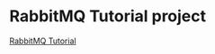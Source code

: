 # RabbitMQ Tutorial project

[RabbitMQ Tutorial](https://www.rabbitmq.com/tutorials/tutorial-one-dotnet.html)

